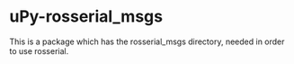 # uPy-rosserial_msgs
This is a package which has the rosserial_msgs directory, needed in order to use rosserial.
